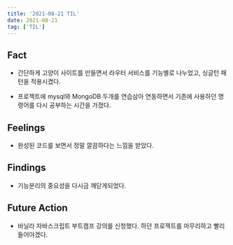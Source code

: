 ```yaml
---
title: '2021-08-21 TIL'
date: 2021-08-21
tag: ['TIL']
---
```


## Fact

- 간단하게 고양이 사이트를 만들면서 라우터 서비스를 기능별로 나누었고, 싱글턴 패턴을 적용시켰다.

- 프로젝트에 mysql와 MongoDB 두개를 연습삼아 연동하면서 기존에 사용하던 명령어를 다시 공부하는 시간을 가졌다.

## Feelings

- 완성된 코드를 보면서 정말 깔끔하다는 느낌을 받았다.

## Findings

- 기능분리의 중요성을 다시금 깨닫게되었다.

## Future Action

- 바닐라 자바스크립트 부트캠프 강의를 신청했다. 하던 프로젝트를 마무리하고 빨리 들어야겠다.
